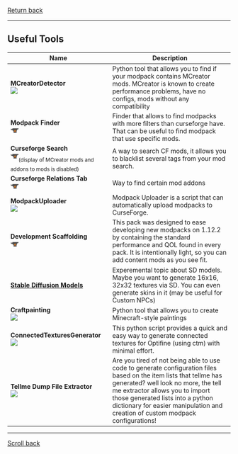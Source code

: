 [Return back](../README.md#Lists)

----
## Useful Tools

| Name | Description |
| --- | --- |
| **MCreatorDetector**<br>[<img src=/images/github.ico height=18>](https://github.com/darklysteamgear/mcreatorDetector) | Python tool that allows you to find if your modpack contains MCreator mods. MCreator is known to create performance problems, have no configs, mods without any compatibility | 
| **Modpack Finder**<br>[<img src=/images/curseforge.png height=18>](https://www.modpackindex.com/modpack/finder?version=1-12-2&mindls=100&included_mods=40350) | Finder that allows to find modpacks with more filters than curseforge have. That can be useful to find modpack that use specific mods. |
| **Curseforge Search**<br>[<img src=/images/curseforge.png height=18>](https://superstormer.github.io/cf-search/?classId=6&categoryId=434&gameVersionTypeId=628&gameVersion=&sortField=6&sortOrder=desc&pageSize=25&searchFilter=&filtersInclude=&filtersExclude=426+4906&maxVer=&minVer=)<sub>(display of MCreator mods and addons to mods is disabled)</sub> | A way to search CF mods, it allows you to blacklist several tags from your mod search.|
| **Curseforge Relations Tab**<br>[<img src=/images/curseforge.png height=18>](https://legacy.curseforge.com/minecraft/mc-mods/chisel/relations/dependents?filter-related-dependents=3) | Way to find certain mod addons |
| **ModpackUploader**<br>[<img src=/images/github.ico height=18>](https://github.com/EnigmaticaModpacks/ModpackUploader) | Modpack Uploader is a script that can automatically upload modpacks to CurseForge. |
| **Development Scaffolding**<br>[<img src=/images/curseforge.png height=18>](https://legacy.curseforge.com/minecraft/modpacks/development-scaffolding) | This pack was designed to ease developing new modpacks on 1.12.2 by containing the standard performance and QOL found in every pack. It is intentionally light, so you can add content mods as you see fit. |
| **[Stable Diffusion Models](tools/sd_models.md)** | Experemental topic about SD models.<br>Maybe you want to generate 16x16, 32x32 textures via SD. You can even generate skins in it (may be useful for Custom NPCs) |
| **Craftpainting**<br>[<img src=/images/github.ico height=18>](https://github.com/ninest/craftpainting) | Python tool that allows you to create Minecraft-style paintings | 
| **ConnectedTexturesGenerator**<br>[<img src=/images/github.ico height=18>](https://github.com/JustAlittleWolf/ConnectedTexturesGenerator) | This python script provides a quick and easy way to generate connected textures for Optifine (using ctm) with minimal effort. |
| **Tellme Dump File Extractor**<br>[<img src=/images/github.ico height=18>](https://github.com/darklysteamgear/tellmeExtractor) | Are you tired of not being able to use code to generate configuration files based on the item lists that tellme has generated? well look no more, the tell me extractor allows you to import those generated lists into a python dictionary for easier manipulation and creation of custom modpack configurations! |


----
[Scroll back](#Useful-Tools)